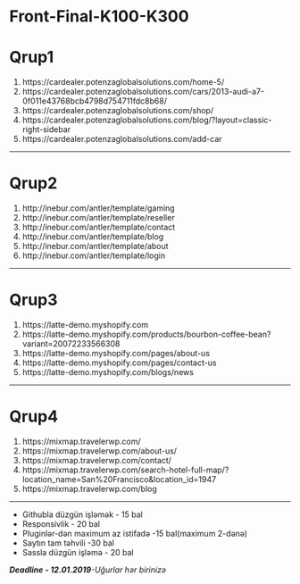 # Front-Final-K100-K300

<h1>Qrup1</h1>

<ol>
  <li>https://cardealer.potenzaglobalsolutions.com/home-5/</li>
  <li>https://cardealer.potenzaglobalsolutions.com/cars/2013-audi-a7-0f011e43768bcb4798d754711fdc8b68/</li>
  <li>https://cardealer.potenzaglobalsolutions.com/shop/</li>
  <li>https://cardealer.potenzaglobalsolutions.com/blog/?layout=classic-right-sidebar</li>
  <li>https://cardealer.potenzaglobalsolutions.com/add-car</li>
</ol>
<hr>

<h1>Qrup2</h1>
<ol>
  <li>http://inebur.com/antler/template/gaming</li>
  <li>http://inebur.com/antler/template/reseller</li>
  <li>http://inebur.com/antler/template/contact</li>
  <li>http://inebur.com/antler/template/blog</li>
  <li>http://inebur.com/antler/template/about</li>
  <li>http://inebur.com/antler/template/login</li>
</ol>
<hr>

<h1>Qrup3</h1>

<ol>
  <li>https://latte-demo.myshopify.com</li>
  <li>https://latte-demo.myshopify.com/products/bourbon-coffee-bean?variant=20072233566308</li>
  <li>https://latte-demo.myshopify.com/pages/about-us</li>
  <li>https://latte-demo.myshopify.com/pages/contact-us</li>
  <li>https://latte-demo.myshopify.com/blogs/news</li>
</ol>
<hr>
<h1>Qrup4</h1>
<ol>
  <li>https://mixmap.travelerwp.com/</li>
  <li>https://mixmap.travelerwp.com/about-us/</li>
  <li>https://mixmap.travelerwp.com/contact/</li>
  <li>https://mixmap.travelerwp.com/search-hotel-full-map/?location_name=San%20Francisco&location_id=1947</li>
  <li>https://mixmap.travelerwp.com/blog</li>
</ol>

********************************************************
<ul>
<li>Githubla düzgün işləmək - 15 bal</li>
<li>Responsivlik - 20 bal</li>
<li>Pluginlər-dən maximum az istifadə -15 bal(maximum 2-dənə)</li>
<li>Saytın tam təhvili -30 bal</li>
<li>Sassla düzgün işləmə - 20 bal</li>
</ul>

<i><b>Deadline - 12.01.2019</b>-Uğurlar hər birinizə</i>

